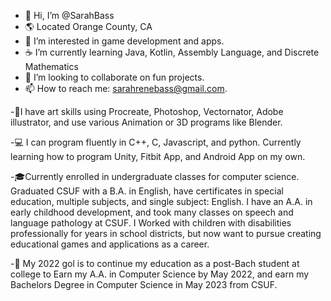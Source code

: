 - 👋 Hi, I’m @SarahBass
- 🌎 Located Orange County, CA 
- 👀 I’m interested in game development and apps.
- ☕ I’m currently learning Java, Kotlin, Assembly 
    Language, and Discrete Mathematics
- 🙊 I’m looking to collaborate on fun projects.
- 📫 How to reach me: sarahrenebass@gmail.com. 

-🎨I have art skills using Procreate, Photoshop, 
Vectornator, Adobe illustrator, and use various
Animation or 3D programs like Blender.

-💻 I can program fluently in C++, C, Javascript, 
and python. Currently learning how to program 
Unity, Fitbit App, and Android App on my own. 

-🎓Currently enrolled in undergraduate classes
 for computer science. Graduated CSUF with a B.A.
in English, have certificates in special education,
multiple subjects, and single subject: English. I have 
an A.A. in early childhood development, and took many
classes on speech and language pathology at CSUF.
I Worked with children with disabilities professionally 
for years in school districts, but now want to pursue 
creating educational games and applications as a career. 


-👑 My 2022 gol is to continue my education as a post-Bach student
at college to Earn my A.A. in Computer Science by May 2022, and
earn my Bachelors Degree in Computer Science in May 2023 from CSUF.



